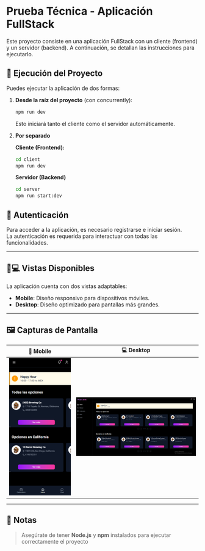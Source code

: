 # Prueba Técnica - Aplicación FullStack

Este proyecto consiste en una aplicación FullStack con un cliente (frontend) y un servidor (backend). A continuación, se detallan las instrucciones para ejecutarlo.

## 🚀 Ejecución del Proyecto

Puedes ejecutar la aplicación de dos formas:

1. **Desde la raíz del proyecto** (con concurrently):

   ```bash
   npm run dev
   ```

   Esto iniciará tanto el cliente como el servidor automáticamente.

2. **Por separado**

   **Cliente (Frontend):**

   ```bash
   cd client
   npm run dev
   ```

   **Servidor (Backend)**

   ```bash
   cd server
   npm run start:dev
   ```

## 🔐 Autenticación

Para acceder a la aplicación, es necesario registrarse e iniciar sesión.  
La autenticación es requerida para interactuar con todas las funcionalidades.

---

## 📱💻 Vistas Disponibles

La aplicación cuenta con dos vistas adaptables:

- **Mobile**: Diseño responsivo para dispositivos móviles.
- **Desktop**: Diseño optimizado para pantallas más grandes.

---

## 🖼️ Capturas de Pantalla


| 📱 Mobile | 💻 Desktop |
|:--:|:--:|
| <img src="./mobile.png" width="200"/> | <img src="./desktop.png" width="400"/> |


---

## 📝 Notas

> Asegúrate de tener **Node.js** y **npm** instalados para ejecutar correctamente el proyecto
